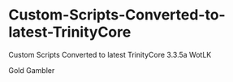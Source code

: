 # Custom-Scripts-Converted-to-latest-TrinityCore
Custom Scripts Converted to latest TrinityCore 3.3.5a WotLK

Gold Gambler